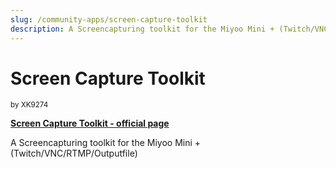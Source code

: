 ```yaml
---
slug: /community-apps/screen-capture-toolkit
description: A Screencapturing toolkit for the Miyoo Mini + (Twitch/VNC/RTMP/Outputfile)
---
```


# Screen Capture Toolkit
<sup>by XK9274</sup>

[**Screen Capture Toolkit - official page**](https://github.com/XK9274/better-wifi-miyoo)

A Screencapturing toolkit for the Miyoo Mini + (Twitch/VNC/RTMP/Outputfile)
